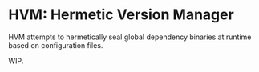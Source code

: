 # HVM: Hermetic Version Manager

HVM attempts to hermetically seal global dependency binaries at runtime based on configuration files.

WIP.
